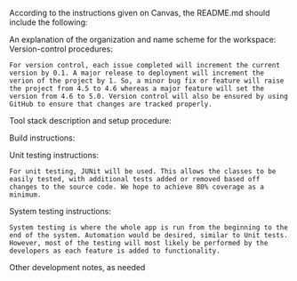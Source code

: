 According to the instructions given on Canvas, the README.md should include the following:

An explanation of the organization and name scheme for the workspace:
Version-control procedures:

    For version control, each issue completed will increment the current version by 0.1. A major release to deployment will increment the verion of the project by 1. So, a minor bug fix or feature will raise the project from 4.5 to 4.6 whereas a major feature will set the version from 4.6 to 5.0. Version control will also be ensured by using GitHub to ensure that changes are tracked properly.

Tool stack description and setup procedure:

Build instructions:

Unit testing instructions:

    For unit testing, JUNit will be used. This allows the classes to be easily tested, with additional tests added or removed based off changes to the source code. We hope to achieve 80% coverage as a minimum.

System testing instructions:

    System testing is where the whole app is run from the beginning to the end of the system. Automation would be desired, similar to Unit tests. However, most of the testing will most likely be performed by the developers as each feature is added to functionality.

Other development notes, as needed

